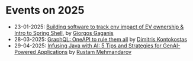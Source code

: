 # Events on 2025

- 23-01-2025: [Building software to track env impact of EV ownership & Intro to Spring Shell](01_ev_software), by [Giorgos Gaganis](https://www.linkedin.com/in/giorgos-gaganis/)
- 28-03-2025: [GraphQL: OneAPI to rule them all](02_graphql) by [Dimitris Kontokostas](https://www.linkedin.com/in/jimkont/)
- 29-04-2025: [Infusing Java with AI: 5 Tips and Strategies for GenAI-Powered Applications](03_java_ai/) by [Rustam Mehmandarov](https://mehmandarov.com/)
